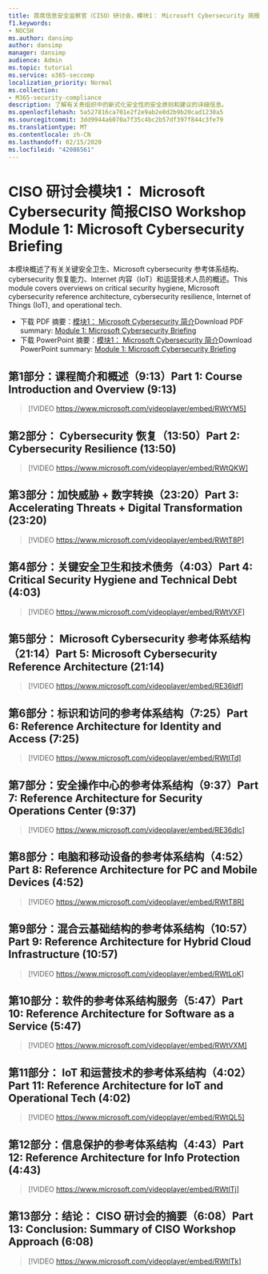 ```yaml
---
title: 首席信息安全监察官（CISO）研讨会，模块1： Microsoft Cybersecurity 简报
f1.keywords:
- NOCSH
ms.author: dansimp
author: dansimp
manager: dansimp
audience: Admin
ms.topic: tutorial
ms.service: o365-seccomp
localization_priority: Normal
ms.collection:
- M365-security-compliance
description: 了解有关贵组织中的新式化安全性的安全原则和建议的详细信息。
ms.openlocfilehash: 5a527816ca701e2f2e9ab2e8d2b9b20cad1230a5
ms.sourcegitcommit: 3dd9944a6070a7f35c4bc2b57df397f844c3fe79
ms.translationtype: MT
ms.contentlocale: zh-CN
ms.lasthandoff: 02/15/2020
ms.locfileid: "42086561"
---
```

# <a name="ciso-workshop-module-1-microsoft-cybersecurity-briefing"></a><span data-ttu-id="05698-103">CISO 研讨会模块1： Microsoft Cybersecurity 简报</span><span class="sxs-lookup"><span data-stu-id="05698-103">CISO Workshop Module 1: Microsoft Cybersecurity Briefing</span></span>

<span data-ttu-id="05698-104">本模块概述了有关关键安全卫生、Microsoft cybersecurity 参考体系结构、cybersecurity 恢复能力、Internet 内容（IoT）和运营技术人员的概述。</span><span class="sxs-lookup"><span data-stu-id="05698-104">This module covers overviews on critical security hygiene, Microsoft cybersecurity reference architecture, cybersecurity resilience, Internet of Things (IoT), and operational tech.</span></span>

- <span data-ttu-id="05698-105">下载 PDF 摘要：[模块1： Microsoft Cybersecurity 简介](../../media/ciso-workshop-1-cybersecurity-briefing.pdf)</span><span class="sxs-lookup"><span data-stu-id="05698-105">Download PDF summary: [Module 1: Microsoft Cybersecurity Briefing](../../media/ciso-workshop-1-cybersecurity-briefing.pdf)</span></span>
- <span data-ttu-id="05698-106">下载 PowerPoint 摘要：[模块1： Microsoft Cybersecurity 简介](https://docs.microsoft.com/microsoft-365/security/media/ciso-workshop-1-cybersecurity-briefing.pptx)</span><span class="sxs-lookup"><span data-stu-id="05698-106">Download PowerPoint summary: [Module 1: Microsoft Cybersecurity Briefing](https://docs.microsoft.com/microsoft-365/security/media/ciso-workshop-1-cybersecurity-briefing.pptx)</span></span>

## <a name="part-1-course-introduction-and-overview-913"></a><span data-ttu-id="05698-107">第1部分：课程简介和概述（9:13）</span><span class="sxs-lookup"><span data-stu-id="05698-107">Part 1: Course Introduction and Overview (9:13)</span></span>

> [!VIDEO https://www.microsoft.com/videoplayer/embed/RWtYM5]

## <a name="part-2-cybersecurity-resilience-1350"></a><span data-ttu-id="05698-108">第2部分： Cybersecurity 恢复（13:50）</span><span class="sxs-lookup"><span data-stu-id="05698-108">Part 2: Cybersecurity Resilience (13:50)</span></span>

> [!VIDEO https://www.microsoft.com/videoplayer/embed/RWtQKW]

## <a name="part-3-accelerating-threats--digital-transformation-2320"></a><span data-ttu-id="05698-109">第3部分：加快威胁 + 数字转换（23:20）</span><span class="sxs-lookup"><span data-stu-id="05698-109">Part 3: Accelerating Threats + Digital Transformation (23:20)</span></span>

> [!VIDEO https://www.microsoft.com/videoplayer/embed/RWtT8P]

## <a name="part-4-critical-security-hygiene-and-technical-debt-403"></a><span data-ttu-id="05698-110">第4部分：关键安全卫生和技术债务（4:03）</span><span class="sxs-lookup"><span data-stu-id="05698-110">Part 4: Critical Security Hygiene and Technical Debt (4:03)</span></span>

> [!VIDEO https://www.microsoft.com/videoplayer/embed/RWtVXF]

## <a name="part-5-microsoft-cybersecurity-reference-architecture-2114"></a><span data-ttu-id="05698-111">第5部分： Microsoft Cybersecurity 参考体系结构（21:14）</span><span class="sxs-lookup"><span data-stu-id="05698-111">Part 5: Microsoft Cybersecurity Reference Architecture (21:14)</span></span>

> [!VIDEO https://www.microsoft.com/videoplayer/embed/RE36ldf]

## <a name="part-6-reference-architecture-for-identity-and-access-725"></a><span data-ttu-id="05698-112">第6部分：标识和访问的参考体系结构（7:25）</span><span class="sxs-lookup"><span data-stu-id="05698-112">Part 6: Reference Architecture for Identity and Access (7:25)</span></span>

> [!VIDEO https://www.microsoft.com/videoplayer/embed/RWtITd]

## <a name="part-7-reference-architecture-for-security-operations-center-937"></a><span data-ttu-id="05698-113">第7部分：安全操作中心的参考体系结构（9:37）</span><span class="sxs-lookup"><span data-stu-id="05698-113">Part 7: Reference Architecture for Security Operations Center (9:37)</span></span>

> [!VIDEO https://www.microsoft.com/videoplayer/embed/RE36dlc]

## <a name="part-8-reference-architecture-for-pc-and-mobile-devices-452"></a><span data-ttu-id="05698-114">第8部分：电脑和移动设备的参考体系结构（4:52）</span><span class="sxs-lookup"><span data-stu-id="05698-114">Part 8: Reference Architecture for PC and Mobile Devices (4:52)</span></span>

> [!VIDEO https://www.microsoft.com/videoplayer/embed/RWtT8R]

## <a name="part-9-reference-architecture-for-hybrid-cloud-infrastructure-1057"></a><span data-ttu-id="05698-115">第9部分：混合云基础结构的参考体系结构（10:57）</span><span class="sxs-lookup"><span data-stu-id="05698-115">Part 9: Reference Architecture for Hybrid Cloud Infrastructure (10:57)</span></span>

> [!VIDEO https://www.microsoft.com/videoplayer/embed/RWtLoK]

## <a name="part-10-reference-architecture-for-software-as-a-service-547"></a><span data-ttu-id="05698-116">第10部分：软件的参考体系结构服务（5:47）</span><span class="sxs-lookup"><span data-stu-id="05698-116">Part 10: Reference Architecture for Software as a Service (5:47)</span></span>

> [!VIDEO https://www.microsoft.com/videoplayer/embed/RWtVXM]

## <a name="part-11-reference-architecture-for-iot-and-operational-tech-402"></a><span data-ttu-id="05698-117">第11部分： IoT 和运营技术的参考体系结构（4:02）</span><span class="sxs-lookup"><span data-stu-id="05698-117">Part 11: Reference Architecture for IoT and Operational Tech (4:02)</span></span>

> [!VIDEO https://www.microsoft.com/videoplayer/embed/RWtQL5]

## <a name="part-12-reference-architecture-for-info-protection-443"></a><span data-ttu-id="05698-118">第12部分：信息保护的参考体系结构（4:43）</span><span class="sxs-lookup"><span data-stu-id="05698-118">Part 12: Reference Architecture for Info Protection (4:43)</span></span>

> [!VIDEO https://www.microsoft.com/videoplayer/embed/RWtITj]

## <a name="part-13-conclusion-summary-of-ciso-workshop-approach-608"></a><span data-ttu-id="05698-119">第13部分：结论： CISO 研讨会的摘要（6:08）</span><span class="sxs-lookup"><span data-stu-id="05698-119">Part 13: Conclusion: Summary of CISO Workshop Approach (6:08)</span></span>

> [!VIDEO https://www.microsoft.com/videoplayer/embed/RWtITk]

